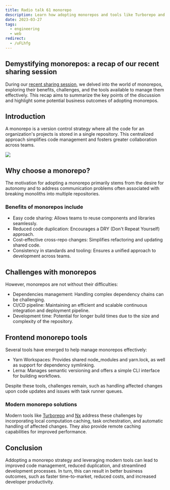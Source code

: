 ```yaml
---
title: Radio talk 61 monorepo
description: Learn how adopting monorepos and tools like Turborepo and Nx can simplify code management, reduce duplication, and boost developer productivity for faster, cost-effective software development.
date: 2023-03-27
tags:
  - engineering
  - web
redirect:
  - /uFLhfg
---
```


## Demystifying monorepos: a recap of our recent sharing session

During our [recent sharing session](https://www.youtube.com/watch?v=wgKssBAfih8&t=1s&ab_channel=DwarvesFoundation), we delved into the world of monorepos, exploring their benefits, challenges, and the tools available to manage them effectively. This recap aims to summarize the key points of the discussion and highlight some potential business outcomes of adopting monorepos.

## Introduction

A monorepo is a version control strategy where all the code for an organization's projects is stored in a single repository. This centralized approach simplifies code management and fosters greater collaboration across teams.

![](assets/radio-talk-61-monorepo_31a12727d33e9854fbded1b9fbe36668_md5.webp)

## Why choose a monorepo?

The motivation for adopting a monorepo primarily stems from the desire for autonomy and to address communication problems often associated with breaking monoliths into multiple repositories.

### Benefits of monorepos include

- Easy code sharing: Allows teams to reuse components and libraries seamlessly.
- Reduced code duplication: Encourages a DRY (Don't Repeat Yourself) approach.
- Cost-effective cross-repo changes: Simplifies refactoring and updating shared code.
- Consistency in standards and tooling: Ensures a unified approach to development across teams.

## Challenges with monorepos

However, monorepos are not without their difficulties:

- Dependencies management: Handling complex dependency chains can be challenging.
- CI/CD pipeline: Maintaining an efficient and scalable continuous integration and deployment pipeline.
- Development time: Potential for longer build times due to the size and complexity of the repository.

## Frontend monorepo tools

Several tools have emerged to help manage monorepos effectively:

- Yarn Workspaces: Provides shared node_modules and yarn.lock, as well as support for dependency symlinking.
- Lerna: Manages semantic versioning and offers a simple CLI interface for building workflows.

Despite these tools, challenges remain, such as handling affected changes upon code updates and issues with task runner queues.

### Modern monorepo solutions

Modern tools like [Turborepo](https://radar.d.foundation/Turborepo-0dd18b38468c4859a8beaae7bf6c511c) and [Nx](https://radar.d.foundation/nx-7abf6ad4f3044541afa649fd21238a80) address these challenges by incorporating local computation caching, task orchestration, and automatic handling of affected changes. They also provide remote caching capabilities for improved performance.

## Conclusion

Addopting a monorepo strategy and leveraging modern tools can lead to improved code management, reduced duplication, and streamlined development processes. In turn, this can result in better business outcomes, such as faster time-to-market, reduced costs, and increased developer productivity.
